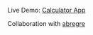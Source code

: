 Live Demo: [Calculator App](https://pavlidin.github.io/calculator-app)

Collaboration with [abregre](github.com/abregre)
